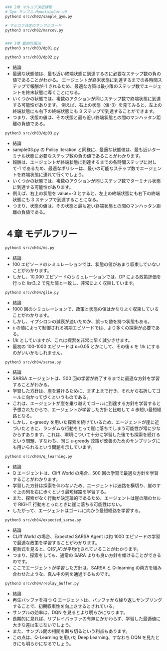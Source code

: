 ```sh
### 2章 マルコフ決定課程
# Gym サンプル MountainCar-v0
python3 src/ch02/sample_gym.py

# マルコフ決定のサンプルコード
python3 src/ch02/marcov.py


### 3章 動的計画法
python3 src/ch03/dp01.py

python3 src/ch03/dp02.py
```

- 結論
- 最適な状態値は、最も近い終端状態に到達するのに必要なステップ数の負の値であることがわかる。
  エージェントが終末状態に到達するまでの各時間ステップで報酬が-1 されるため、最適な方策は最小限のステップ数でエージェントを終末状態に導くことになる。
- いくつかの状態では、複数のアクションが同じステップ数で終端状態に到達する可能性があります。
  例えば、右上の状態（値-3）を見てみると、左上の終端状態にも右下の終端状態にも 3 ステップで到達することができます。
- つまり、状態の値は、その状態と最も近い終端状態との間のマンハッタン距離の負値である。

```sh
python3 src/ch03/dp03.py
```

- 結論
- sample03.py の Policy Iteration と同様に、最適な状態値は、最も近いターミナル状態に必要なステップ数の負の値であることがわかります。
- 報酬は、エージェントが終端状態に到達するまでの各時間ステップに対して-1 であるため、最適なポリシーは、最小の可能なステップ数でエージェントを終端状態に連れて行くでしょう。
- いくつかの状態では、複数のアクションが同じステップ数でターミナル状態に到達する可能性があります。
- 例えば、右上の状態を value=-3 とすると、左上の終端状態にも右下の終端状態にも 3 ステップで到達することになる。
- つまり、状態の値は、その状態と最も近い終端状態との間のマンハッタン距離の負値である。

# ４章 モデルフリー

```sh
python3 src/ch04/mc.py
```

- 結論
- 100 エピソードのシミュレーションでは、状態の値があまり収束していないことがわかります。
- しかし、10,000 エピソードのシミュレーションでは、DP による政策評価を行った list3_2 で見た値と一致し、非常によく収束しています。

```sh
python3 src/ch04/glie.py
```

- 結論
- 1000 回のシミュレーションで、政策と状態の値はかなりよく収束していることがわかります。
- しかし、イプシロンの減衰が速いためか、誤った値を持つ状態もある。
- ε の値によって制御される初期エピソードでは、より多くの探索が必要である。
- 1/k としていますが、これは探索を非常に早く減少させます。
- 最初の 100-1000 エピソードは ε=0.05 とかにして、その後 ε を 1/k にするのがいいかもしれません。

```sh
python3 src/ch04/sarsa.py
```

- 結論
- SARSA エージェントは、500 回の学習が終了するまでに最適な方針を学習することがわかる。
- 学習した方針は、崖を避けるために、まず上まで行き、それから右折してゴールに向かって歩くというものである。
- これは、エージェントが崖を乗り越えてゴールに到達する方針を学習すると予想されたからで、エージェントが学習した方針と比較して 4 歩短い最短経路となる。
- しかし、ε-greedy を用いた探索を続けているため、エージェントが崖に近づいたときに、ランダムな行動をとって崖に落ちてしまう可能性が常に少なからずあります。これは、環境について十分に学習した後でも探索を続けるという問題、すなわち、同じ ε-greedy 政策が改善のためのサンプリングにも用いられるという問題を示しています。

```sh
python3 src/ch04/q_learning.py
```

- 結論
- Q エージェントは、Cliff World の場合、500 回の学習で最適な方針を学習することがわかります。
- 学習した方針は探索を伴わないため、エージェントは迷路を横切り、崖のすぐ上の列を右に歩くという最短経路を学習する。
- また、探索がなく行動が決定論的であるため、エージェントは崖の隣のセルで RIGHT 行動をとったときに崖に落ちる可能性はない。
- したがって、エージェントはゴールに向かう最短経路を学習する。

```sh
python3 src/ch04/expected_sarsa.py
```

- 結論
- CLiff World の場合、Expected SARSA Agent は約 1000 エピソードの学習で最適な政策を学習することがわかります。
- 更新式を見ると、Q(S',A')が平均化されていることがわかります。
- つまり、探索をしても、通常の SARA よりも良い方針を傾けることができるのです。
- ここでエージェントが学習した方針は、SARSA と Q-learning の両方を組み合わせたような、真ん中の列を通過するものです。

```sh
python3 src/ch04/replay_buffer.py
```

- 結論
- 再生バッファを持つ Q エージェントは、バッファから繰り返しサンプリングすることで、初期収束性を向上させるとされている。
- サンプルの効率は、DQN を見るとより明らかになります。
- 長期的に見れば、リプレイバッファの有無にかかわらず、学習した最適値に大きな差は生じないでしょう。
- また、サンプル間の相関を断ち切るという利点もあります。
- この点は、Q-Learning を用いた Deep Learning、すなわち DQN を見たときにも明らかになるでしょう。
